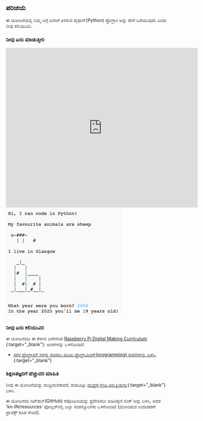 ## ಪರಿಚಯ

ಈ ಯೋಜನೆಯಲ್ಲಿ ನಿಮ್ಮ ಬಗ್ಗೆ ಜನರಿಗೆ ತಿಳಿಸುವ ಪೈಥಾನ್(Python) ಪ್ರೋಗ್ರಾಂ ಅನ್ನು ಹೇಗೆ ಬರೆಯುವುದು ಎಂದು ನೀವು ಕಲಿಯುವಿರಿ.

### ನೀವು ಏನು ಮಾಡುತ್ತೀರಿ

<div class="trinket">
  <iframe src="https://trinket.io/embed/python/a1f663ae0d?outputOnly=true&start=result" width="600" height="500" frameborder="0" marginwidth="0" marginheight="0" allowfullscreen>
  </iframe>
  <img src="images/me-final.png">
</div>

### ನೀವು ಏನು ಕಲಿಯುವಿರಿ

ಈ ಯೋಜನೆಯು ಈ ಕೆಳಗಿನ ಎಳೆಗಳಿಂದ [ Raspberry Pi Digital Making Curriculum ](http://rpf.io/curriculum){:target="_blank"}: ಅಂಶಗಳನ್ನು ಒಳಗೊಂಡಿದೆ:

+ [ ಸರಳ ಪ್ರೋಗ್ರಾಮ್ ಗಳನ್ನು ರಚಿಸಲು ಮೂಲ ಪ್ರೋಗ್ರಾಮಿಂಗ್(programming) ರಚನೆಗಳನ್ನು ಬಳಸಿ. ](https://www.raspberrypi.org/curriculum/programming/creator){:target="_blank"}

### ಶಿಕ್ಷಣತಜ್ಞರಿಗೆ ಹೆಚ್ಚುವರಿ ಮಾಹಿತಿ

ನೀವು ಈ ಯೋಜನೆಯನ್ನು ಮುದ್ರಿಸಬೇಕಾದರೆ, ದಯವಿಟ್ಟು [ಮುದ್ರಕ-ಸ್ನೇಹಿ ಆವೃತ್ತಿಯನ್ನು](https://projects.raspberrypi.org/kn-IN/projects/about-me/print){:target="_blank"} ಬಳಸಿ.

ಈ ಯೋಜನೆಯ ಗಿಟ್‌ಹಬ್(GitHub) ರೆಪೊಸಿಟರಿಯನ್ನು ಪ್ರವೇಶಿಸಲು ಅಡಿಟಿಪ್ಪಣಿ ಲಿಂಕ್ ಅನ್ನು ಬಳಸಿ, ಅದರ 'kn-IN/resources' ಫೋಲ್ಡರ್‌ನಲ್ಲಿ ಎಲ್ಲಾ ಸಂಪನ್ಮೂಲಗಳು ಒಳಗೊಂಡಿದೆ (ಮುಗಿದಿರುವ ಉದಾಹರಣೆ ಪ್ರಾಜೆಕ್ಟ್ ಕೂಡ ಸೇರಿದೆ).